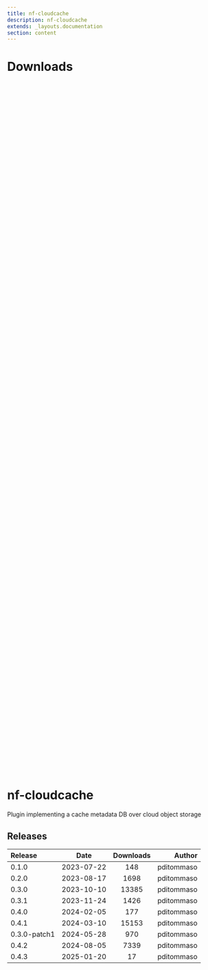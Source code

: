 ```yaml
---
title: nf-cloudcache
description: nf-cloudcache
extends: _layouts.documentation
section: content
---
```


# Downloads

<div style="position: relative; height:40vh; width:80vw">
    <canvas id="releases"></canvas>
</div>
<script type="module" src="nf-plugins-stats/docs/nf-cloudcache/nf-cloudcache.js"></script>

# nf-cloudcache
Plugin implementing a cache metadata DB over cloud object storage 


## Releases

| Release                               |                       Date                       |                   Downloads                    |                           Author |
| :------------ |:------------------------------------------------:|:----------------------------------------------:|---------------------------------:|
 |  0.1.0                                               | 2023-07-22                                          | 148                                                | pditommaso                                         |
 |  0.2.0                                               | 2023-08-17                                          | 1698                                               | pditommaso                                         |
 |  0.3.0                                               | 2023-10-10                                          | 13385                                              | pditommaso                                         |
 |  0.3.1                                               | 2023-11-24                                          | 1426                                               | pditommaso                                         |
 |  0.4.0                                               | 2024-02-05                                          | 177                                                | pditommaso                                         |
 |  0.4.1                                               | 2024-03-10                                          | 15153                                              | pditommaso                                         |
 |  0.3.0-patch1                                        | 2024-05-28                                          | 970                                                | pditommaso                                         |
 |  0.4.2                                               | 2024-08-05                                          | 7339                                               | pditommaso                                         |
 |  0.4.3                                               | 2025-01-20                                          | 17                                                 | pditommaso                                         |
